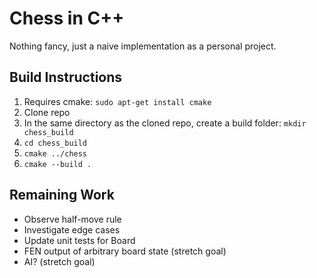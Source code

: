 # Chess in C++

Nothing fancy, just a naive implementation as a personal project.

## Build Instructions
1. Requires cmake: `sudo apt-get install cmake`
2. Clone repo
3. In the same directory as the cloned repo, create a build folder: `mkdir chess_build`
4. `cd chess_build`
5. `cmake ../chess`
6. `cmake --build .`

## Remaining Work
* Observe half-move rule
* Investigate edge cases
* Update unit tests for Board
* FEN output of arbitrary board state (stretch goal)
* AI? (stretch goal)
